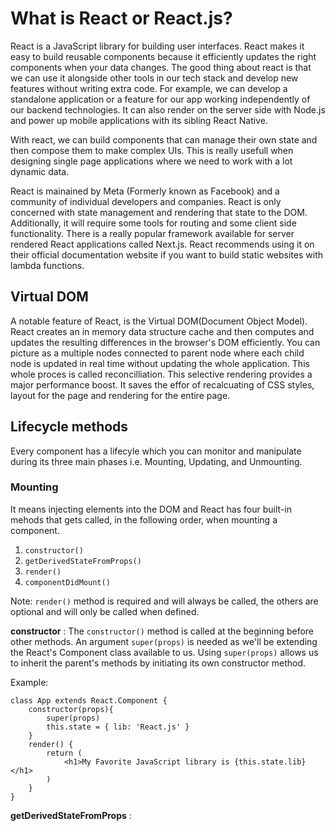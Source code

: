 # What is React or React.js?

React is a JavaScript library for building user interfaces. React makes it easy to build reusable components because it efficiently updates the right components when your data changes. The good thing about react is that we can use it alongside other tools in our tech stack and develop new features without writing extra code. For example, we can develop a standalone application or a feature for our app working independently of our backend technologies. It can also render on the server side with Node.js and power up mobile applications with its sibling React Native. 

With react, we can build components that can manage their own state and then compose them to make complex UIs. This is really usefull when designing single page applications where we need to work with a lot dynamic data. 


React is mainained by Meta (Formerly known as Facebook) and a community of individual developers and companies. React is only concerned with state management and rendering that state to the DOM. Additionally, it will require some tools for routing and some client side functionality. There is a really popular framework available for server rendered React applications called Next.js. React recommends using it on their official documentation website if you want to build static websites with lambda functions. 

## Virtual DOM

A notable feature of React, is the Virtual DOM(Document Object Model). React creates an in memory data structure cache and then computes and updates the resulting differences in the browser's DOM efficiently. You can picture as a multiple nodes connected to parent node where each child node is updated in real time without updating the whole application. This whole proces is called reconcilliation. This selective rendering provides a major performance boost. It saves the effor of recalcuating of CSS styles, layout for the page and rendering for the entire page. 


## Lifecycle methods
Every component has a lifecyle which you can monitor and manipulate during its three main phases i.e. Mounting, Updating, and Unmounting. 

### Mounting

It means injecting elements into the DOM and React has four built-in mehods that gets called, in the following order, when mounting a component.

1. `constructor()`
2. `getDerivedStateFromProps()`
3. `render()`
4. `componentDidMount()`

Note: `render()` method is required and will always be called, the others are optional and will only be called when defined. 

**constructor**
: The `constructor()` method is called at the beginning before other methods. An argument `super(props)` is needed as we'll be extending the React's Component class available to us. Using `super(props)` allows us to inherit the parent's methods by initiating its own constructor method.

Example:
```
class App extends React.Component {
    constructor(props){
        super(props)
        this.state = { lib: 'React.js' }
    }   
    render() {
        return (
            <h1>My Favorite JavaScript library is {this.state.lib}</h1>
        )
    }  
}
```
**getDerivedStateFromProps**
: 